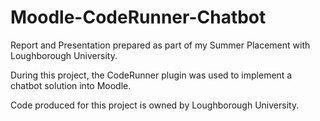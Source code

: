# Moodle-CodeRunner-Chatbot
Report and Presentation prepared as part of my Summer Placement with Loughborough University.

During this project, the CodeRunner plugin was used to implement a chatbot solution into Moodle. 

Code produced for this project is owned by Loughborough University. 
